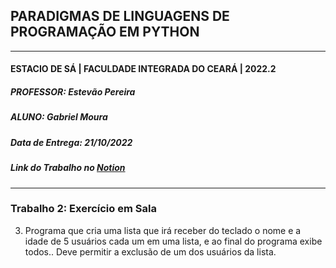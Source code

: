 ## PARADIGMAS DE LINGUAGENS DE PROGRAMAÇÃO EM PYTHON
---
#### ESTACIO DE SÁ | FACULDADE INTEGRADA DO CEARÁ | 2022.2
##### PROFESSOR: Estevão Pereira
##### ALUNO: Gabriel Moura
##### Data de Entrega: 21/10/2022
##### Link do Trabalho no [Notion](https://gabrielmdev.notion.site/Atividade-Complementar-2-Exerc-cio-em-Sala-299cde0fa09d409b842deac26c381e00)

---
### Trabalho 2: Exercício em Sala

3. Programa que cria uma lista que irá receber do teclado o nome e a idade de 5 usuários cada um em uma lista, e ao final do programa exibe todos.. Deve permitir a exclusão de um dos usuários da lista.